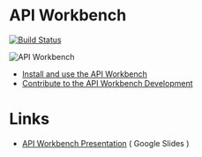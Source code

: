 # API Workbench

[![Build Status](https://travis-ci.org/mulesoft/api-workbench.svg?branch=code)](https://travis-ci.org/mulesoft/api-workbench)

![API Workbench](https://dl.dropboxusercontent.com/u/497895/__permalinks/api-workbench-slide-small.png)

* [Install and use the API Workbench](https://github.com/mulesoft-labs/api-workbench/wiki/Setup)
* [Contribute to the API Workbench Development](https://github.com/mulesoft-labs/api-workbench/wiki/Contribute)

# Links

* [API Workbench Presentation](https://docs.google.com/presentation/d/1z58C33j6gCnyfdxUNeahf95Sy2LCWSLSFi3AolqvDjU/edit) ( Google Slides )
